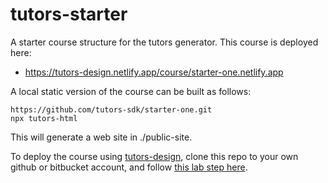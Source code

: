 # tutors-starter

A starter course structure for the tutors generator. This course is deployed here:

- <https://tutors-design.netlify.app/course/starter-one.netlify.app>

A local static version of the course can be built as follows:

```
https://github.com/tutors-sdk/starter-one.git
npx tutors-html
```

This will generate a web site in ./public-site.

To deploy the course using [tutors-design](https://github.com/edeleastar/tutors-design), clone this repo to your own github or bitbucket account, and follow [this lab step here](https://tutors-design.netlify.app/lab/tutors-course.netlify.app/topic-00-tutors-next/book-next/03).
